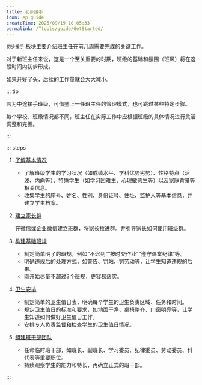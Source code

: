 ```yaml
---
title: 初步接手
icon: ep:guide
createTime: 2025/09/19 10:05:33
permalink: /Ttools/guide/GetStarted/
---
```


`初步接手` 板块主要介绍班主任在前几周需要完成的关键工作。

对于新班主任来说，这是一个至关重要的时期，班级的基础和氛围（班风）将在这段时间内初步形成。

如果开好了头，后续的工作量就会大大减小。

::: tip

若为中途接手班级，可借鉴上一任班主任的管理模式，也可跳过某些特定步骤。

每个学校、班级情况都不同，班主任在实际工作中应根据班级的具体情况进行灵活调整和完善。

:::

::: steps

1. [了解基本情况](/Ttools/guide/GetStart/了解基本情况)

   - 了解班级学生的学习状况（如成绩水平、学科优势劣势）、性格特点（活泼、内向等）、特殊学生（如学习困难生、心理敏感生等）以及家庭背景等相关信息。
   - 收集学生的座号、姓名、性别、身份证号、住址、监护人等基本信息，并建立学生档案。

2. [建立家长群](/Ttools/guide/GetStart/家长群建立)

   在微信或企业微信建立班群，将家长拉进群。并引导家长如何使用班级群。

3. [构建基础班规](/Ttools/guide/GetStart/构建基础班规)

   - 制定简单明了的班规，例如“不迟到”“按时交作业”“遵守课堂纪律”等。
   - 明确违规后的处理方式，如警告、罚站、罚劳动等，让学生知道违规的后果。
   - 刚开始尽量不超过3个班规，更容易落实。
   
4. [卫生安排](/Ttools/guide/GetStart/卫生安排)

   - 制定简单的卫生值日表，明确每个学生的卫生负责区域、任务和时间。
   - 规定卫生值日的标准和要求，如地面干净、桌椅整齐、门窗明亮等，让学生知道如何做好卫生值日工作。
   - 安排专人负责监督和检查学生的卫生值日情况。

5. [组建班干部团队](/Ttools/guide/GetStart/组建班干部团队)

   - 任命临时班干部，如班长、副班长、学习委员、纪律委员、劳动委员、科代表等重要职位。
   - 持续观察学生的能力和特长，再确立正式的班干部。
   
:::